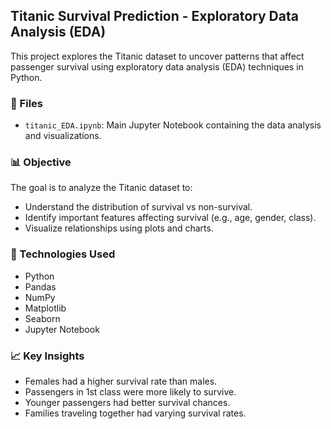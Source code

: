 ## Titanic Survival Prediction - Exploratory Data Analysis (EDA)

This project explores the Titanic dataset to uncover patterns that affect passenger survival using exploratory data analysis (EDA) techniques in Python.

### 📁 Files

- `titanic_EDA.ipynb`: Main Jupyter Notebook containing the data analysis and visualizations.

### 📊 Objective

The goal is to analyze the Titanic dataset to:
- Understand the distribution of survival vs non-survival.
- Identify important features affecting survival (e.g., age, gender, class).
- Visualize relationships using plots and charts.

### 🔧 Technologies Used

- Python
- Pandas
- NumPy
- Matplotlib
- Seaborn
- Jupyter Notebook

### 📈 Key Insights

- Females had a higher survival rate than males.
- Passengers in 1st class were more likely to survive.
- Younger passengers had better survival chances.
- Families traveling together had varying survival rates.
